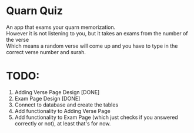 # Quarn Quiz
An app that exams your quarn memorization.\
However it is not listening to you, but it takes an exams from the number of the verse\
Which means a random verse will come up and you have to type in the correct verse number and surah.

# TODO:
1. Adding Verse Page Design [DONE]
2. Exam Page Design [DONE]
3. Connect to database and create the tables
4. Add functionality to Adding Verse Page
5. Add functionality to Exam Page (which just checks if you answered correctly or not), at least that's for now.


